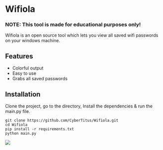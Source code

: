 # Wifiola

<h3>NOTE: This tool is made for educational purposes only!</h3>
Wifiola is an open source tool which lets you view all saved wifi passwords on your windows machine.

## Features
- Colorful output
- Easy to use
- Grabs all saved passwords

## Installation
Clone the project, go to the directory, Install the dependencies & run the main.py file.

```
git clone https://github.com/CyberTitus/Wifiola.git
cd Wifiola
pip install -r requirements.txt
python main.py
```

<p align="left">
  <a href="https://github.com/CyberTitus" target="_blank"><img src="https://img.shields.io/badge/Github-CyberTitus-green?style=for-the-badge&logo=github"></a>
